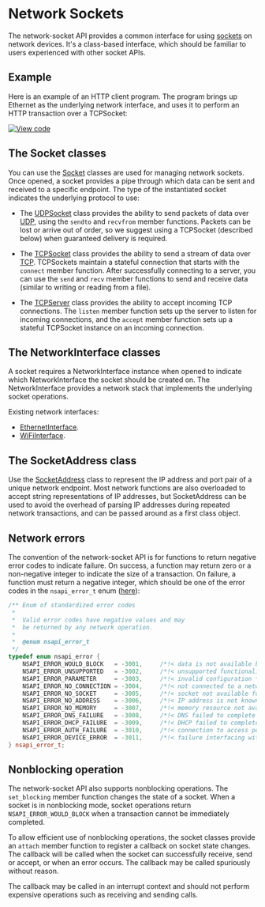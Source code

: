 # Network Sockets

The network-socket API provides a common interface for using [sockets](https://en.wikipedia.org/wiki/Network_socket) on network devices. It's a class-based interface, which should be familiar to users experienced with other socket APIs.

## Example

Here is an example of an HTTP client program. The program brings up Ethernet as the underlying network interface, and uses it to perform an HTTP transaction over a TCPSocket:

[![View code](https://www.mbed.com/embed/?url=https://developer.mbed.org/teams/mbed_example/code/TCPSocket_Example/)](https://developer.mbed.org/teams/mbed_example/code/TCPSocket_Example/file/6b383744246e/main.cpp)

## The Socket classes

You can use the [Socket](https://docs.mbed.com/docs/mbed-os-api/en/mbed-os-5.3/api/classSocket.html) classes are used for managing network sockets. Once opened, a socket provides a pipe through which data can be sent and received to a specific endpoint. The type of the instantiated socket indicates the underlying protocol to use:

- The [UDPSocket](https://docs.mbed.com/docs/mbed-os-api/en/mbed-os-5.3/api/classUDPSocket.html) class provides the ability to send packets of data over [UDP](https://en.wikipedia.org/wiki/User_Datagram_Protocol), using the ``sendto`` and ``recvfrom`` member functions. Packets can be lost or arrive out of order, so we suggest using a TCPSocket (described below) when guaranteed delivery is required.

- The [TCPSocket](https://docs.mbed.com/docs/mbed-os-api/en/mbed-os-5.3/api/classTCPSocket.html) class provides the ability to send a stream of data over [TCP](https://en.wikipedia.org/wiki/Transmission_Control_Protocol). TCPSockets maintain a stateful connection that starts with the ``connect`` member function. After successfully connecting to a server, you can use the ``send`` and ``recv`` member functions to send and receive data (similar to writing or reading from a file).

- The [TCPServer](https://docs.mbed.com/docs/mbed-os-api/en/mbed-os-5.3/api/classTCPServer.html) class provides the ability to accept incoming TCP connections. The `listen` member function sets up the server to listen for incoming connections, and the `accept` member function sets up a stateful TCPSocket instance on an incoming connection.

## The NetworkInterface classes

A socket requires a NetworkInterface instance when opened to indicate which NetworkInterface the socket should be created on. The NetworkInterface provides a network stack that implements the underlying socket operations.

Existing network interfaces:

- [EthernetInterface](ethernet.md).
- [WiFiInterface](wifi.md).

## The SocketAddress class

Use the [SocketAddress](https://docs.mbed.com/docs/mbed-os-api/en/mbed-os-5.3/api/classSocketAddress.html) class to represent the IP address and port pair of a unique network endpoint. Most network functions are also overloaded to accept string representations of IP addresses, but SocketAddress can be used to avoid the overhead of parsing IP addresses during repeated network transactions, and can be passed around as a first class object.

## Network errors

The convention of the network-socket API is for functions to return negative error codes to indicate failure. On success, a function may return zero or a non-negative integer to indicate the size of a transaction. On failure, a function must return a negative integer, which should be one of the error codes in the `nsapi_error_t` enum ([here](https://github.com/mbedmicro/mbed/blob/master/features/net/network-socket/nsapi_types.h#L27)):

``` cpp
/** Enum of standardized error codes 
 *
 *  Valid error codes have negative values and may
 *  be returned by any network operation.
 *
 *  @enum nsapi_error_t
 */
typedef enum nsapi_error {
    NSAPI_ERROR_WOULD_BLOCK   = -3001,     /*!< data is not available but call is non-blocking */
    NSAPI_ERROR_UNSUPPORTED   = -3002,     /*!< unsupported functionality */
    NSAPI_ERROR_PARAMETER     = -3003,     /*!< invalid configuration */
    NSAPI_ERROR_NO_CONNECTION = -3004,     /*!< not connected to a network */
    NSAPI_ERROR_NO_SOCKET     = -3005,     /*!< socket not available for use */
    NSAPI_ERROR_NO_ADDRESS    = -3006,     /*!< IP address is not known */
    NSAPI_ERROR_NO_MEMORY     = -3007,     /*!< memory resource not available */
    NSAPI_ERROR_DNS_FAILURE   = -3008,     /*!< DNS failed to complete successfully */
    NSAPI_ERROR_DHCP_FAILURE  = -3009,     /*!< DHCP failed to complete successfully */
    NSAPI_ERROR_AUTH_FAILURE  = -3010,     /*!< connection to access point failed */
    NSAPI_ERROR_DEVICE_ERROR  = -3011,     /*!< failure interfacing with the network processor */
} nsapi_error_t;
```

## Nonblocking operation

The network-socket API also supports nonblocking operations. The ``set_blocking`` member function changes the state of a socket. When a socket is in nonblocking mode, socket operations return ``NSAPI_ERROR_WOULD_BLOCK`` when a transaction cannot be immediately completed.

To allow efficient use of nonblocking operations, the socket classes provide an ``attach`` member function to register a callback on socket state changes. The callback will be called when the socket can successfully receive, send or accept, or when an error occurs. The callback may be called spuriously without reason.

The callback may be called in an interrupt context and should not perform expensive operations such as receiving and sending calls.
